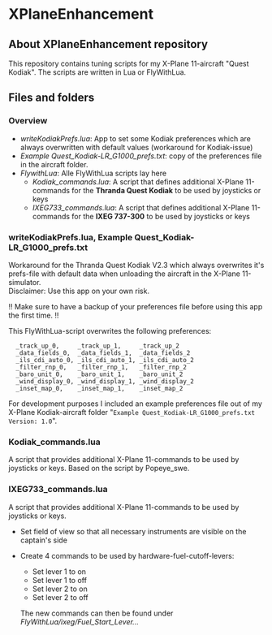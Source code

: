 # XPlaneEnhancement

## About XPlaneEnhancement repository

This repository contains tuning scripts for my X-Plane 11-aircraft "Quest Kodiak". The scripts are written in Lua or FlyWithLua. 


## Files and folders

### Overview
* *writeKodiakPrefs.lua*: App to set some Kodiak preferences which are always overwritten with default values (workaround for Kodiak-issue)
* *Example Quest_Kodiak-LR_G1000_prefs.txt*: copy of the preferences file in the aircraft folder.
* *FlywithLua*: Alle FlyWithLua scripts lay here
  * *Kodiak_commands.lua*: A script that defines additional X-Plane 11-commands for the **Thranda Quest Kodiak** to be used by joysticks or keys
  * *IXEG733_commands.lua*: A script that defines additional X-Plane 11-commands for the **IXEG 737-300** to be used by joysticks or keys

### writeKodiakPrefs.lua, Example Quest_Kodiak-LR_G1000_prefs.txt

Workaround for the Thranda Quest Kodiak V2.3 which always overwrites it's prefs-file with
default data when unloading the aircraft in the X-Plane 11-simulator.  
Disclaimer: Use this app on your own risk.

!! Make sure to have a backup of your preferences file before using this app the first time. !!

This FlyWithLua-script overwrites the following preferences:
```
  _track_up_0,     _track_up_1,     _track_up_2
  _data_fields_0,  _data_fields_1,  _data_fields_2
  _ils_cdi_auto_0, _ils_cdi_auto_1, _ils_cdi_auto_2
  _filter_rnp_0,   _filter_rnp_1,   _filter_rnp_2
  _baro_unit_0,    _baro_unit_1,    _baro_unit_2
  _wind_display_0, _wind_display_1, _wind_display_2
  _inset_map_0,    _inset_map_1,    _inset_map_2
```
For development purposes I included an example preferences file out of my X-Plane Kodiak-aircraft folder "`Example Quest_Kodiak-LR_G1000_prefs.txt
Version: 1.0`".

### Kodiak_commands.lua

A script that provides additional X-Plane 11-commands to be used by joysticks or keys. Based on the script by Popeye_swe.

### IXEG733_commands.lua

A script that provides additional X-Plane 11-commands to be used by joysticks or keys.

* Set field of view so that all necessary instruments are visible on the captain's side
* Create 4 commands to be used by hardware-fuel-cutoff-levers:
  * Set lever 1 to on
  * Set lever 1 to off
  * Set lever 2 to on
  * Set lever 2 to off
  
  The new commands can then be found under *FlyWithLua/ixeg/Fuel_Start_Lever...*
